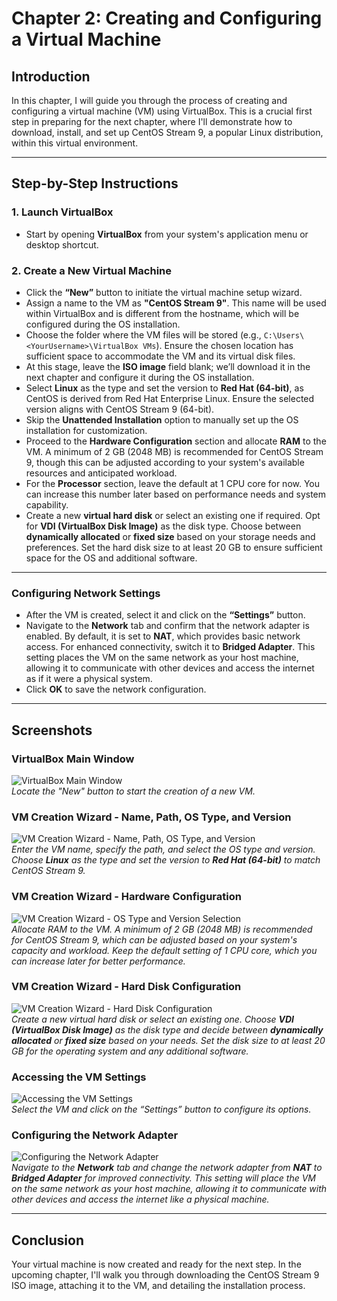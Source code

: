 # Chapter 2: Creating and Configuring a Virtual Machine

## Introduction
In this chapter, I will guide you through the process of creating and configuring a virtual machine (VM) using VirtualBox. This is a crucial first step in preparing for the next chapter, where I'll demonstrate how to download, install, and set up CentOS Stream 9, a popular Linux distribution, within this virtual environment.

---

## Step-by-Step Instructions

### 1. Launch VirtualBox
- Start by opening **VirtualBox** from your system's application menu or desktop shortcut.

### 2. Create a New Virtual Machine
- Click the **“New”** button to initiate the virtual machine setup wizard.
- Assign a name to the VM as **"CentOS Stream 9"**. This name will be used within VirtualBox and is different from the hostname, which will be configured during the OS installation.
- Choose the folder where the VM files will be stored (e.g., `C:\Users\<YourUsername>\VirtualBox VMs`). Ensure the chosen location has sufficient space to accommodate the VM and its virtual disk files.
- At this stage, leave the **ISO image** field blank; we’ll download it in the next chapter and configure it during the OS installation.
- Select **Linux** as the type and set the version to **Red Hat (64-bit)**, as CentOS is derived from Red Hat Enterprise Linux. Ensure the selected version aligns with CentOS Stream 9 (64-bit).
- Skip the **Unattended Installation** option to manually set up the OS installation for customization.
- Proceed to the **Hardware Configuration** section and allocate **RAM** to the VM. A minimum of 2 GB (2048 MB) is recommended for CentOS Stream 9, though this can be adjusted according to your system's available resources and anticipated workload.
- For the **Processor** section, leave the default at 1 CPU core for now. You can increase this number later based on performance needs and system capability.
- Create a new **virtual hard disk** or select an existing one if required. Opt for **VDI (VirtualBox Disk Image)** as the disk type. Choose between **dynamically allocated** or **fixed size** based on your storage needs and preferences. Set the hard disk size to at least 20 GB to ensure sufficient space for the OS and additional software.

---

### Configuring Network Settings

- After the VM is created, select it and click on the **“Settings”** button.
- Navigate to the **Network** tab and confirm that the network adapter is enabled. By default, it is set to **NAT**, which provides basic network access. For enhanced connectivity, switch it to **Bridged Adapter**. This setting places the VM on the same network as your host machine, allowing it to communicate with other devices and access the internet as if it were a physical system.
- Click **OK** to save the network configuration.

---

## Screenshots

### VirtualBox Main Window
![VirtualBox Main Window](screenshots/00-virtualbox-main-window-new-button-highlighted.png)  
*Locate the "New" button to start the creation of a new VM.*

### VM Creation Wizard - Name, Path, OS Type, and Version
![VM Creation Wizard - Name, Path, OS Type, and Version](screenshots/01-vm-creation-wizard-name-path-os-type-version.png)  
*Enter the VM name, specify the path, and select the OS type and version. Choose **Linux** as the type and set the version to **Red Hat (64-bit)** to match CentOS Stream 9.*

### VM Creation Wizard - Hardware Configuration
![VM Creation Wizard - OS Type and Version Selection](screenshots/02-vm-creation-wizard-os-type-version-selection.png)  
*Allocate RAM to the VM. A minimum of 2 GB (2048 MB) is recommended for CentOS Stream 9, which can be adjusted based on your system's capacity and workload. Keep the default setting of 1 CPU core, which you can increase later for better performance.*

### VM Creation Wizard - Hard Disk Configuration
![VM Creation Wizard - Hard Disk Configuration](screenshots/03-vm-creation-wizard-hard-disk-configuration.png)  
*Create a new virtual hard disk or select an existing one. Choose **VDI (VirtualBox Disk Image)** as the disk type and decide between **dynamically allocated** or **fixed size** based on your needs. Set the disk size to at least 20 GB for the operating system and any additional software.*

### Accessing the VM Settings
![Accessing the VM Settings](screenshots/04-accessing-vm-settings.png)  
*Select the VM and click on the “Settings” button to configure its options.*

### Configuring the Network Adapter
![Configuring the Network Adapter](screenshots/05-configuring-network-adapter.png)  
*Navigate to the **Network** tab and change the network adapter from **NAT** to **Bridged Adapter** for improved connectivity. This setting will place the VM on the same network as your host machine, allowing it to communicate with other devices and access the internet like a physical machine.*

---

## Conclusion
Your virtual machine is now created and ready for the next step. In the upcoming chapter, I'll walk you through downloading the CentOS Stream 9 ISO image, attaching it to the VM, and detailing the installation process.
